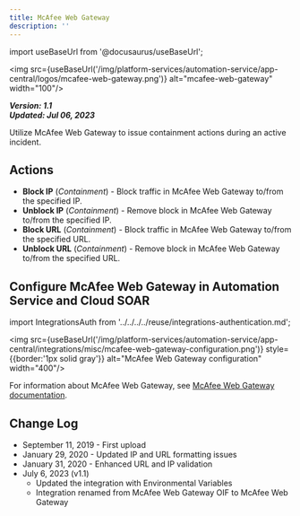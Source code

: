 ```yaml
---
title: McAfee Web Gateway
description: ''
---
```

import useBaseUrl from '@docusaurus/useBaseUrl';

<img src={useBaseUrl('/img/platform-services/automation-service/app-central/logos/mcafee-web-gateway.png')} alt="mcafee-web-gateway" width="100"/>

***Version: 1.1  
Updated: Jul 06, 2023***

Utilize McAfee Web Gateway to issue containment actions during an active incident.

## Actions

* **Block IP** (*Containment*) - Block traffic in McAfee Web Gateway to/from the specified IP.
* **Unblock IP** (*Containment*) - Remove block in McAfee Web Gateway to/from the specified IP.
* **Block URL** (*Containment*) - Block traffic in McAfee Web Gateway to/from the specified URL.
* **Unblock URL** (*Containment*) - Remove block in McAfee Web Gateway to/from the specified URL.

## Configure McAfee Web Gateway in Automation Service and Cloud SOAR

import IntegrationsAuth from '../../../../reuse/integrations-authentication.md';

<IntegrationsAuth/>

<img src={useBaseUrl('/img/platform-services/automation-service/app-central/integrations/misc/mcafee-web-gateway-configuration.png')} style={{border:'1px solid gray'}} alt="McAfee Web Gateway configuration" width="400"/>

For information about McAfee Web Gateway, see [McAfee Web Gateway documentation](https://docs.trellix.com/search?q=mcafee%20web%20gateway).

## Change Log

* September 11, 2019 - First upload
* January 29, 2020 - Updated IP and URL formatting issues
* January 31, 2020 - Enhanced URL and IP validation
* July 6, 2023 (v1.1)
	+ Updated the integration with Environmental Variables
	+ Integration renamed from McAfee Web Gateway OIF to McAfee Web Gateway

